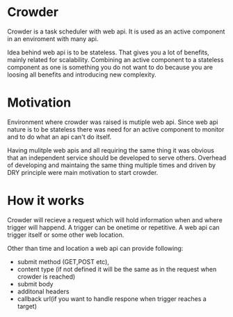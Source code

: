 # Crowder

Crowder is a task scheduler with web api. It is used as an active component in an enviroment with many api.

Idea behind web api is to be stateless. That gives you a lot of benefits, mainly related for scalability. Combining an active component to a stateless component as one is something you do not want to do because you are loosing all benefits and introducing new complexity.

Motivation
========

Environment where crowder was raised is mutiple web api. Since web api nature is to be stateless there was need for an active component to monitor and to do what an api can't do itself. 

Having mulitple web apis and all requiring the same thing it was obvious that an independent service should be developed to serve others. Overhead of developing and maintaing the same thing multiple times and driven by DRY principle were main motivation to start crowder.

How it works
========

Crowder will recieve a request which will hold information when and where trigger will happend. A trigger can be onetime  or repetitive. A web api can trigger itself or some other web location. 

Other than time and location a web api can provide following:
- submit method (GET,POST etc), 
- content type (if not defined it will be the same as in the request when crowder is reached)
- submit body
- additonal headers
- callback url(if you want to handle respone when trigger reaches a target)   
